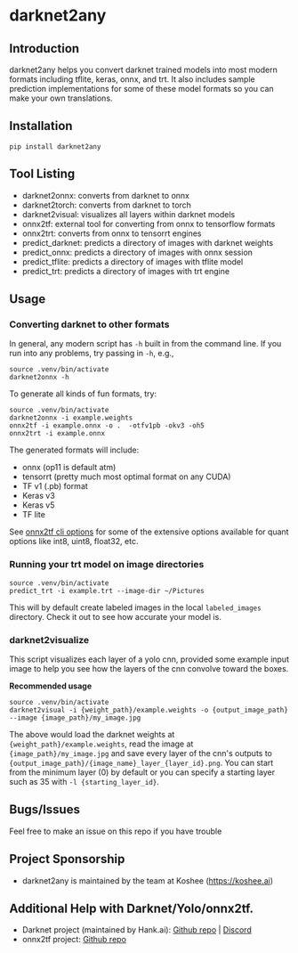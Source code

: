 # darknet2any

## Introduction

darknet2any helps you convert darknet trained models into most modern
formats including tflite, keras, onnx, and trt. It also includes sample
prediction implementations for some of these model formats so you can
make your own translations.

## Installation

```
pip install darknet2any
```

## Tool Listing

* darknet2onnx: converts from darknet to onnx
* darknet2torch: converts from darknet to torch
* darknet2visual: visualizes all layers within darknet models
* onnx2tf: external tool for converting from onnx to tensorflow formats
* onnx2trt: converts from onnx to tensorrt engines
* predict_darknet: predicts a directory of images with darknet weights
* predict_onnx: predicts a directory of images with onnx session
* predict_tflite: predicts a directory of images with tflite model
* predict_trt: predicts a directory of images with trt engine


## Usage

### Converting darknet to other formats

In general, any modern script has `-h` built in from the command line. If
you run into any problems, try passing in `-h`, e.g.,

```
source .venv/bin/activate
darknet2onnx -h
```

To generate all kinds of fun formats, try:   

```
source .venv/bin/activate
darknet2onnx -i example.weights
onnx2tf -i example.onnx -o .  -otfv1pb -okv3 -oh5
onnx2trt -i example.onnx
```

The generated formats will include:   
* onnx (op11 is default atm)
* tensorrt (pretty much most optimal format on any CUDA)
* TF v1 (.pb) format
* Keras v3
* Keras v5
* TF lite

See [onnx2tf cli options](https://github.com/PINTO0309/onnx2tf?tab=readme-ov-file#cli-parameter)
for some of the extensive options available for quant options like int8, uint8, float32, etc.

### Running your trt model on image directories

```
source .venv/bin/activate
predict_trt -i example.trt --image-dir ~/Pictures
```

This will by default create labeled images in the local `labeled_images` directory.
Check it out to see how accurate your model is.

### darknet2visualize

This script visualizes each layer of a yolo cnn, provided some example input
image to help you see how the layers of the cnn convolve toward the boxes.

**Recommended usage**
```
source .venv/bin/activate
darknet2visual -i {weight_path}/example.weights -o {output_image_path} --image {image_path}/my_image.jpg
```

The above would load the darknet weights at `{weight_path}/example.weights`, read the image at `{image_path}/my_image.jpg`
and save every layer of the cnn's outputs to `{output_image_path}/{image_name}_layer_{layer_id}.png`. You can start from
the minimum layer (0) by default or you can specify a starting layer such as 35 with `-l {starting_layer_id}`.

## Bugs/Issues

Feel free to make an issue on this repo if you have trouble

## Project Sponsorship

* darknet2any is maintained by the team at Koshee (https://koshee.ai)

## Additional Help with Darknet/Yolo/onnx2tf.

* Darknet project (maintained by Hank.ai): [Github repo](https://github.com/hank-ai/darknet) | [Discord](https://discord.gg/zSq8rtW)
* onnx2tf project: [Github repo](https://github.com/PINTO0309/onnx2tf)

